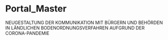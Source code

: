# Portal_Master
NEUGESTALTUNG DER KOMMUNIKATION MIT BÜRGERN UND BEHÖRDEN IN LÄNDLICHEN BODENORDNUNGSVERFAHREN AUFGRUND DER CORONA-PANDEMIE
